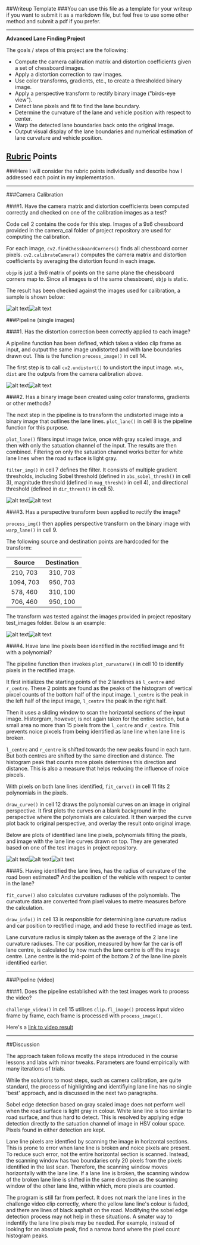 ##Writeup Template
###You can use this file as a template for your writeup if you want to submit it as a markdown file, but feel free to use some other method and submit a pdf if you prefer.

---

**Advanced Lane Finding Project**

The goals / steps of this project are the following:

* Compute the camera calibration matrix and distortion coefficients given a set of chessboard images.
* Apply a distortion correction to raw images.
* Use color transforms, gradients, etc., to create a thresholded binary image.
* Apply a perspective transform to rectify binary image ("birds-eye view").
* Detect lane pixels and fit to find the lane boundary.
* Determine the curvature of the lane and vehicle position with respect to center.
* Warp the detected lane boundaries back onto the original image.
* Output visual display of the lane boundaries and numerical estimation of lane curvature and vehicle position.

[//]: # (Image References)

[image1]: ./output_images/calibration1.png "Calibration1"
[image2]: ./output_images/undistorted.png "Undistorted"
[image3]: ./output_images/video_frame.png "Original Video Frame"
[image4]: ./output_images/video_frame_undistorted.png "Undistorted Video Frame"
[image5]: ./output_images/filtered.png "Filtered"
[image6]: ./output_images/test2.png "Test 2"
[image7]: ./output_images/birdeye.png "Birdeye"
[image8]: ./output_images/peaks.png "Peaks"
[image9]: ./output_images/fits.png "Fit Curve"
[image10]: ./output_images/lane_line_curve.png "Lane Lines Drawn"
[image11]: ./output_images/info_text.png "Curvature Radius and Car Position"
[video1]: ./project_video.mp4 "Fit Visual"

## [Rubric](https://review.udacity.com/#!/rubrics/476/view) Points
###Here I will consider the rubric points individually and describe how I addressed each point in my implementation.  

---

###Camera Calibration

####1. Have the camera matrix and distortion coefficients been computed correctly and checked on one of the calibration images as a test?

Code cell 2 contains the code for this step. Images of a 9x6 chessboard provided in the camera_cal folder of project repository are used for computing the calibration. 

For each image, `cv2.findChessboardCorners()` finds all chessboard corner pixels. `cv2.calibrateCamera()` computes the camera matrix and distortion coefficients by averaging the distortion found in each image.

`objp` is just a 9x6 matrix of points on the same plane the chessboard corners map to. Since all images is of the same chessboard, `objp` is static.

The result has been checked against the images used for calibration, a sample is shown below:

![alt text][image1]![alt text][image2]

###Pipeline (single images)

####1. Has the distortion correction been correctly applied to each image?

A pipeline function has been defined, which takes a video clip frame as input, and output the same image undistorted and with lane boundaries drawn out. This is the function `process_image()` in cell 14.

The first step is to call `cv2.undistort()` to undistort the input image. `mtx`, `dist` are the outputs from the camera calibration above.

![alt text][image3]![alt text][image4]

####2. Has a binary image been created using color transforms, gradients or other methods?

The next step in the pipeline is to transform the undistorted image into a binary image that outlines the lane lines. `plot_lane()` in cell 8 is the pipeline function for this purpose.

`plot_lane()` filters input image twice, once with gray scaled image, and then with only the satuation channel of the input. The results are then combined. Filtering on only the satuation channel works better for white lane lines when the road surface is light gray. 

`filter_img()` in cell 7 defines the filter. It consists of multiple gradient thresholds, including Sobel threshold (defined in `abs_sobel_thresh()` in cell 3), magnitude threshold (defined in `mag_thresh()` in cell 4), and directional threshold (defined in `dir_thresh()` in cell 5). 

![alt text][image4]![alt text][image5]

####3. Has a perspective transform been applied to rectify the image?

`process_img()` then applies perspective transform on the binary image with `warp_lane()` in cell 9.

The following source and destination points are hardcoded for the transform:

| Source        | Destination   | 
|:-------------:|:-------------:| 
| 210, 703      | 310, 703      | 
| 1094, 703     | 950, 703      |
| 578, 460      | 310, 100      |
| 706, 460      | 950, 100      |

The transform was tested against the images provided in project repositary test_images folder. Below is an example:

![alt text][image6]![alt text][image7]

####4. Have lane line pixels been identified in the rectified image and fit with a polynomial?

The pipeline function then invokes `plot_curvature()` in cell 10 to identify pixels in the rectified image. 

It first initializes the starting points of the 2 lanelines as `l_centre` and `r_centre`. These 2 points are found as the peaks of the histogram of vertical pixcel counts of the bottom half of the input image. `l_centre` is the peak in the left half of the input image, `l_centre` the peak in the right half.

Then it uses a sliding window to scan the horizontal sections of the input image. Historgram, however, is not again taken for the entire section, but a small area no more than 15 pixels from the `l_centre` and `r_centre`. This prevents noice pixcels from being identified as lane line when lane line is broken.

`l_centre` and `r_centre` is shifted towards the new peaks found in each turn. But both centres are shifted by the same direction and distance. The histogram peak that counts more pixels determines this direction and distance. This is also a measure that helps reducing the influence of noice pixcels.

With pixels on both lane lines identified, `fit_curve()` in cell 11 fits 2 polynomials in the pixels.

`draw_curve()` in cell 12 draws the polynomial curves on an image in original perspective. It first plots the curves on a blank background in the perspective where the polynomials are calculated. It then warped the curve plot back to original perspective, and overlay the result onto original image. 

Below are plots of identified lane line pixels, polynomials fitting the pixels, and image with the lane line curves drawn on top. They are generated based on one of the test images in project repository.

![alt text][image8]![alt text][image9]![alt text][image10]

####5. Having identified the lane lines, has the radius of curvature of the road been estimated? And the position of the vehicle with respect to center in the lane?

`fit_curve()` also calculates curvature radiuses of the polynomials. The curvature data are converted from pixel values to metre measures before the calculation.

`draw_info()` in cell 13 is responsible for determining lane curvature radius and car position to rectified image, and add these  to rectified image as text.

Lane curvature radius is simply taken as the average of the 2 lane line curvature radiuses. The car position, measured by how far the car is off lane centre, is calculated by how much the lane centre is off the image centre. Lane centre is the mid-point of the bottom 2  of the lane line pixels identified earlier.

---

###Pipeline (video)

####1. Does the pipeline established with the test images work to process the video?

`challenge_video()` in cell 15 utilises `clip.fl_image()` process input video frame by frame, each frame is processed with `process_image()`.

Here's a [link to video result](./project_video.mp4)


---
##Discussion

The approach taken follows mostly the steps introduced in the course lessons and labs with minor tweaks. Parameters are found empirically with many iterations of trials.

While the solutions to most steps, such as camera calibration, are quite standard, the process of highlighting and identifiying lane line has no single 'best' approach, and is discussed in the next two paragraphs.

Sobel edge detection based on gray scaled image does not perform well when the road surface is light gray in colour. White lane line is too similar to road surface, and thus hard to detect. This is resolved by applying edge detection directly to the satuation channel of image in HSV colour space. Pixels found in either detection are kept.

Lane line pixels are identfied by scanning the image in horizontal sections. This is prone to error when lane line is broken and noice pixels are present. To reduce such error, not the entire horizontal section is scanned. Instead, the scanning window has two boundaries only 20 pixels from the pixels identified in the last scan. Therefore, the scanning window moves horizontally with the lane line. If a lane line is broken, the scanning window of the broken lane line is shifted in the same direction as the scanning window of the other lane line, within which, more pixels are counted. 

The program is still far from perfect. It does not mark the lane lines in the challenge video clip correctly, where the yellow lane line's colour is faded, and there are lines of black asphalt on the road. Modifying the sobel edge detection process may not help in these situations. A smater way to indentify the lane line pixels may be needed. For example, instead of looking for an absolute peak, find a narrow band where the pixel count histogram peaks. 
